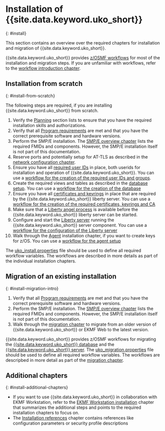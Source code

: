 # Installation of {{site.data.keyword.uko_short}}
{: #install}

This section contains an overview over the required chapters for installation and migration of {{site.data.keyword.uko_short}}.

{{site.data.keyword.uko_short}} provides [z/OSMF workflows]({{site.data.keyword.uko_workflow_url}}/provisioning-workflows/UKO) for most of the installation and migration steps. If you are unfamiliar with workflows, refer to the [workflow introduction chapter](getting-started-workflows.md).

## Installation from scratch
{: #install-from-scratch}

The following steps are required, if you are installing {{site.data.keyword.uko_short}} from scratch. 

1. Verify the [Planning](install-planning.md) section lists to ensure that you have the required installation skills and authorizations.
1. Verify that all [Program requirements](install-requirements.md) are met and that you have the correct prerequisite software and hardware versions.
1. Perform the SMP/E installation. The [SMP/E overview chapter](install-smpe.md) lists the required FMIDs and components. However, the SMP/E installation itself is not part of this documentation. 
1. Reserve ports and potentially setup for AT-TLS as described in the [network configuration chapter](install-network-configuration.md).
1. Ensure you have all [required user IDs](install-user-ids.md) in place, both userids for installation and operation of {{site.data.keyword.uko_short}}. You can use a [workflow for the creation of the required user IDs and groups]({{site.data.keyword.uko_workflow_url}}/provisioning-workflows/UKO/workflows/ukousers/provision.xml). 
1. Create the required views and tables as described in the [database setup](install-database.md). You can use a [workflow for the creation of the database]({{site.data.keyword.uko_workflow_url}}/provisioning-workflows/UKO/workflows/ukodb/provision.xml)
1. Ensure you have all [certificates and keyrings](install-keyring.md) in place that are required by the {{site.data.keyword.uko_short}} liberty server. You can use a [workflow for the creation of the required certificates, keyrings and CA]({{site.data.keyword.uko_workflow_url}}/provisioning-workflows/UKO/workflows/ukokeyring/provision.xml)
1. Make sure that a [Liberty angel process](install-liberty-angel.md) is available before the {{site.data.keyword.uko_short}} liberty server can be started. 
1. Configure and start the [Liberty server](install-liberty-server.md) running the {{site.data.keyword.uko_short}} server component. You can use a [workflow for the configuration of the Liberty server]({{site.data.keyword.uko_workflow_url}}/provisioning-workflows/UKO/workflows/ukoserver/provision.xml)
1. Walk through the [Agent](install-agent.md) installation chapter, if you want to create keys for z/OS. You can use a [workflow for the agent setup]({{site.data.keyword.uko_workflow_url}}/provisioning-workflows/UKO/workflows/ukoagent/provision.xml)

The [uko_install.properties]({{site.data.keyword.uko_workflow_url}}/provisioning-workflows/UKO/properties) file should be used to define all required workflow variables. The workflows are described in more details as part of the individual installation chapters. 

## Migration of an existing installation
{: #install-migration-intro}

1. Verify that all [Program requirements](install-requirements.md) are met and that you have the correct prerequisite software and hardware versions.
1. Perform the SMP/E installation. The [SMP/E overview chapter](install-smpe.md) lists the required FMIDs and components. However, the SMP/E installation itself is not part of this documentation. 
1. Walk through the [migration chapter](install-migration.md) to migrate from an older version of {{site.data.keyword.uko_short}} or EKMF Web to the latest version.

{{site.data.keyword.uko_short}} provides z/OSMF workflows for migrating the [{{site.data.keyword.uko_short}} database]({{site.data.keyword.uko_workflow_url}}/provisioning-workflows/UKO/workflows/ukodb/updateDatabase.xml) and the [{{site.data.keyword.uko_short}} server]({{site.data.keyword.uko_workflow_url}}/provisioning-workflows/UKO/workflows/ukoserver/updateServer.xml). The [uko_migration.properties]({{site.data.keyword.uko_workflow_url}}/provisioning-workflows/UKO/properties) file should be used to define all required workflow variables. The workflows are descripbed in more detail as part of the [migration chapter](install-migration.md).


## Additional chapters
{: #install-additional-chapters}

* If you want to use {{site.data.keyword.uko_short}} in collaboration with EKMF Workstation, refer to the [EKMF Workstation installation](install-workstation.md) chapter that summarizes the additional steps and points to the required installation chapters to focus on. 
* The [Installation references](install-about-references.md) chapter contains references like configuration parameters or security profile descriptions

